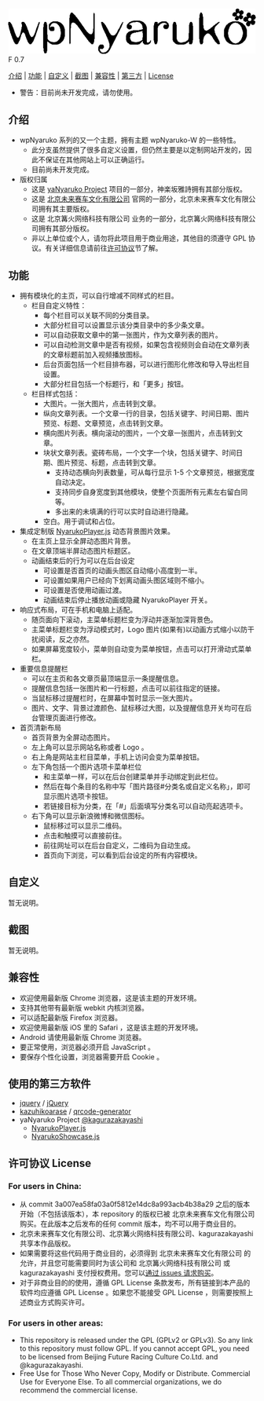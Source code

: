 ![wpNyaruko](https://github.com/kagurazakayashi/wpNyaruko-F/blob/master/images/wpNyaruko.gif) F 0.7

[介绍](#功能) | [功能](#功能) | [自定义](#自定义) | [截图](#截图) | [兼容性](#兼容性) | [第三方](#使用的第三方软件) | [License](#许可协议-license)

- 警告：目前尚未开发完成，请勿使用。

## 介绍

- wpNyaruko 系列的又一个主题，拥有主题 wpNyaruko-W 的一些特性。
  - 此分支虽然提供了很多自定义设置，但仍然主要是以定制网站开发的，因此不保证在其他网站上可以正确运行。
  - 目前尚未开发完成。
- 版权归属
  - 这是 [yaNyaruko Project](https://github.com/kagurazakayashi) 项目的一部分，神楽坂雅詩拥有其部分版权。
  - 这是 [北京未来赛车文化有限公司](https://www.futureracing.com.cn) 官网的一部分，北京未来赛车文化有限公司拥有其主要版权。
  - 这是 北京篝火网络科技有限公司 业务的一部分，北京篝火网络科技有限公司拥有其部分版权。
  - 非以上单位或个人，请勿将此项目用于商业用途，其他目的须遵守 GPL 协议。有关详细信息请前往[许可协议](#许可协议-license)节了解。

## 功能

- 拥有模块化的主页，可以自行增减不同样式的栏目。
  - 栏目自定义特性：
    - 每个栏目可以关联不同的分类目录。
    - 大部分栏目可以设置显示该分类目录中的多少条文章。
    - 可以自动获取文章中的第一张图片，作为文章列表的图片。
    - 可以自动检测文章中是否有视频，如果包含视频则会自动在文章列表的文章标题前加入视频播放图标。
    - 后台页面包括一个栏目排布器，可以进行图形化修改和导入导出栏目设置。
    - 大部分栏目包括一个标题行，和「更多」按钮。
  - 栏目样式包括：
    - 大图片。一张大图片，点击转到文章。
    - 纵向文章列表。一个文章一行的目录，包括关键字、时间日期、图片预览、标题、文章预览，点击转到文章。
    - 横向图片列表。横向滚动的图片，一个文章一张图片，点击转到文章。
    - 块状文章列表。瓷砖布局，一个文字一个块，包括关键字、时间日期、图片预览、标题，点击转到文章。
      - 支持动态横向列表数量，可从每行显示 1-5 个文章预览，根据宽度自动决定。
      - 支持同步自身宽度到其他模块，使整个页面所有元素左右留白同等。
      - 多出来的未填满的行可以实时自动进行隐藏。
    - 空白。用于调试和占位。
- 集成定制版 [NyarukoPlayer.js](https://github.com/kagurazakayashi/NyarukoPlayer.js) 动态背景图片效果。
  - 在主页上显示全屏动态图片背景。
  - 在文章顶端半屏动态图片标题区。
  - 动画结束后的行为可以在后台设定
    - 可设置是否首页的动画头图区自动缩小高度到一半。
    - 可设置如果用户已经向下划离动画头图区域则不缩小。
    - 可设置是否使用动画过渡。
    - 动画结束后停止播放动画或隐藏 NyarukoPlayer 开关。
- 响应式布局，可在手机和电脑上适配。
  - 随页面向下滚动，主菜单标题栏变为浮动并逐渐加深背景色。
  - 主菜单标题栏变为浮动模式时，Logo 图片(如果有)以动画方式缩小以防干扰阅读，反之亦然。
  - 如果屏幕宽度较小，菜单则自动变为菜单按钮，点击可以打开滑动式菜单栏。
- 重要信息提醒栏
  - 可以在主页和各文章页最顶端显示一条提醒信息。
  - 提醒信息包括一张图片和一行标题，点击可以前往指定的链接。
  - 当鼠标移过提醒栏时，在屏幕中暂时显示一张大图片。
  - 图片、文字、背景过渡颜色、鼠标移过大图，以及提醒信息开关均可在后台管理页面进行修改。
- 首页清新布局
  - 首页背景为全屏动态图片。
  - 左上角可以显示网站名称或者 Logo 。
  - 右上角是网站主栏目菜单，手机上访问会变为菜单按钮。
  - 左下角包括一个图片选项卡菜单栏位
    - 和主菜单一样，可以在后台创建菜单并手动绑定到此栏位。
    - 然后在每个条目的名称中写「图片路径#分类名或自定义名称」，即可显示图片选项卡按钮。
    - 若链接目标为分类，在「#」后面填写分类名可以自动亮起选项卡。
  - 右下角可以显示新浪微博和微信图标。
    - 鼠标移过可以显示二维码。
    - 点击和触摸可以直接前往。
    - 前往网址可以在后台自定义，二维码为自动生成。
    - 首页向下浏览，可以看到后台设定的所有内容模块。

## 自定义

暂无说明。

## 截图

暂无说明。

## 兼容性

- 欢迎使用最新版 Chrome 浏览器，这是该主题的开发环境。
- 支持其他带有最新版 webkit 内核浏览器。
- 可以适配最新版 Firefox 浏览器。
- 欢迎使用最新版 iOS 里的 Safari ，这是该主题的开发环境。
- Android 请使用最新版 Chrome 浏览器。
- 要正常使用，浏览器必须开启 JavaScript 。
- 要保存个性化设置，浏览器需要开启 Cookie 。

## 使用的第三方软件

- [jquery](https://github.com/jquery) / [jQuery](https://github.com/jquery/jquery)
- [kazuhikoarase](https://github.com/kazuhikoarase) / [qrcode-generator](https://github.com/kazuhikoarase/qrcode-generator/tree/master/js)
- yaNyaruko Project [@kagurazakayashi](https://github.com/kagurazakayashi)
  - [NyarukoPlayer.js](https://github.com/kagurazakayashi/NyarukoPlayer.js)
  - [NyarukoShowcase.js](https://github.com/kagurazakayashi/NyarukoShowcase.js)

## 许可协议 License

### For users in China:

- 从 commit 3a007ea58fa03a0f5812e14dc8a993acb4b38a29 之后的版本开始（不包括该版本），本 repository 的版权已被 北京未来赛车文化有限公司 购买。在此版本之后发布的任何 commit 版本，均不可以用于商业目的。
- 北京未来赛车文化有限公司、北京篝火网络科技有限公司、kagurazakayashi 共享本作品版权。
- 如果需要将这些代码用于商业目的，必须得到 北京未来赛车文化有限公司 的允许，并且您可能需要同时为该公司和 北京篝火网络科技有限公司 或 kagurazakayashi 支付授权费用。您可以[通过 issues 请求购买](https://github.com/kagurazakayashi/wpNyaruko-F/issues)。
- 对于非商业目的的使用，遵循 GPL License 条款发布，所有链接到本产品的软件均应遵循 GPL License 。如果您不能接受 GPL License ，则需要按照上述商业方式购买许可。

### For users in other areas:

- This repository is released under the GPL (GPLv2 or GPLv3). So any link to this repository must follow GPL. If you cannot accept GPL, you need to be licensed from Beijing Future Racing Culture Co.Ltd. and @kagurazakayashi.
- Free Use for Those Who Never Copy, Modify or Distribute. Commercial Use for Everyone Else. To all commercial organizations, we do recommend the commercial license.